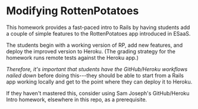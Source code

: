 Modifying RottenPotatoes
========================

This homework provides a fast-paced intro to Rails by having students
add a couple of simple features to the RottenPotatoes app introduced in
ESaaS.

The students begin with a working version of RP, add new features, and
deploy the improved version to Heroku.  (The grading strategy for the
homework runs remote tests against the Heroku app.)

*Therefore, it's important that students have the GitHub/Heroku
workflows nailed down* before doing this---they should be able to start
from a Rails app working locally and get to the point where they can
deploy it to Heroku.

If they haven't mastered this, consider using Sam Joseph's GitHub/Heroku
Intro homework, elsewhere in this repo, as a prerequisite.
